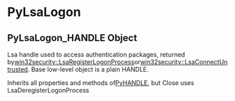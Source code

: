 # PyLsaLogon

## PyLsaLogon_HANDLE Object

Lsa handle used to access authentication packages, returned by[win32security::LsaRegisterLogonProcess](win32security.md#win32securitylsaregisterlogonprocess)or[win32security::LsaConnectUntrusted](win32security.md#win32securitylsaconnectuntrusted). Base low-level object is a plain HANDLE. 

Inherits all properties and methods of[PyHANDLE](#pyhandle), but Close uses LsaDeregisterLogonProcess